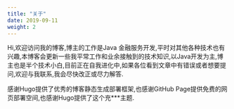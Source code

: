 ```yaml
---
title: "关于"
date: 2019-09-11
weight: 2
---
```


Hi,欢迎访问我的博客,博主的工作是Java 金融服务开发,平时对其他各种技术也有兴趣,本博客会更新一些我平常工作和业余接触到的技术知识,以Java开发为主,博主也是半个技术小白,目前正在自我进化中,如果各位看到文章中有错误或者想要提问,欢迎与我联系,我会尽快改正或尽力解答.

感谢Hugo提供了优秀的博客静态生成部署框架,也感谢GitHub Page提供免费的网页部署空间,也感谢Hugo提供了这个充***主题.